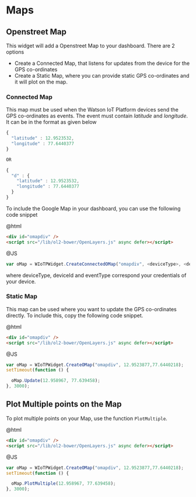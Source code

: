 # Maps
## Openstreet Map

This widget will add a Openstreet Map to your dashboard. There are 2 options

* Create a Connected Map, that listens for updates from the device for the GPS co-ordinates
* Create a Static Map, where you can provide static GPS co-ordinates and it will plot on the map.


### Connected Map
This map must be used when the Watson IoT Platform devices send the GPS co-ordinates as events. The event must contain *latitude* and *longitude*. It can be in the format as given below

```javascript
{
  "latitude" : 12.9523532,
  "longitude" : 77.6440377
}

OR

{
  "d" : {
    "latitude" : 12.9523532,
    "longitude" : 77.6440377
  }
}
```

To include the Google Map in your dashboard, you can use the following code snippet

@html
```html
<div id="omapdiv" />
<script src="/lib/ol2-bower/OpenLayers.js" async defer></script>

```
@JS
```javascript
var oMap = WIoTPWidget.CreateConnectedOMap("omapdiv", <deviceType>, <deviceId>, <eventType>);
```
where deviceType, deviceId and eventType correspond your credentials of your device.


### Static Map
This map can be used where you want to update the GPS co-ordinates directly. To include this, copy the following code snippet.

@html
```html
<div id="omapdiv" />
<script src="/lib/ol2-bower/OpenLayers.js" async defer></script>

```
@JS
```javascript
var oMap = WIoTPWidget.CreateOMap("omapdiv", 12.9523877,77.6440218);
setTimeout(function () {

  oMap.Update(12.958967, 77.639458);
}, 3000);
```

## Plot Multiple points on the Map
To plot multiple points on your Map, use the function `PlotMultiple`.

@html
```html
<div id="omapdiv" />
<script src="/lib/ol2-bower/OpenLayers.js" async defer></script>

```
@JS
```javascript
var oMap = WIoTPWidget.CreateOMap("omapdiv", 12.9523877,77.6440218);
setTimeout(function () {

  oMap.PlotMultiple(12.958967, 77.639458);
}, 3000);
```
